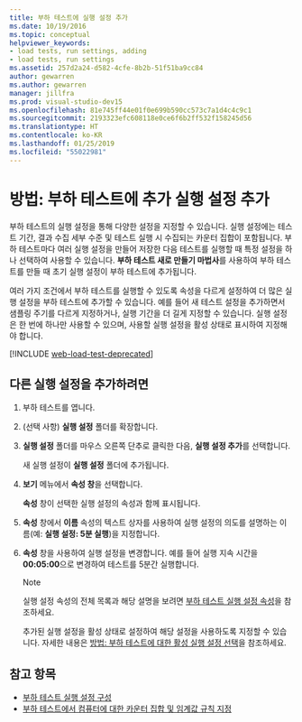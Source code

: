 ```yaml
---
title: 부하 테스트에 실행 설정 추가
ms.date: 10/19/2016
ms.topic: conceptual
helpviewer_keywords:
- load tests, run settings, adding
- load tests, run settings
ms.assetid: 257d2a24-d582-4cfe-8b2b-51f51ba9cc84
author: gewarren
ms.author: gewarren
manager: jillfra
ms.prod: visual-studio-dev15
ms.openlocfilehash: 81e745ff44e01f0e699b590cc573c7a1d4c4c9c1
ms.sourcegitcommit: 2193323efc608118e0ce6f6b2ff532f158245d56
ms.translationtype: HT
ms.contentlocale: ko-KR
ms.lasthandoff: 01/25/2019
ms.locfileid: "55022981"
---
```

# <a name="how-to-add-additional-run-settings-to-a-load-test"></a>방법: 부하 테스트에 추가 실행 설정 추가

부하 테스트의 실행 설정을 통해 다양한 설정을 지정할 수 있습니다. 실행 설정에는 테스트 기간, 결과 수집 세부 수준 및 테스트 실행 시 수집되는 카운터 집합이 포함됩니다. 부하 테스트마다 여러 실행 설정을 만들어 저장한 다음 테스트를 실행할 때 특정 설정을 하나 선택하여 사용할 수 있습니다. **부하 테스트 새로 만들기 마법사**를 사용하여 부하 테스트를 만들 때 초기 실행 설정이 부하 테스트에 추가됩니다.

여러 가지 조건에서 부하 테스트를 실행할 수 있도록 속성을 다르게 설정하여 더 많은 실행 설정을 부하 테스트에 추가할 수 있습니다. 예를 들어 새 테스트 설정을 추가하면서 샘플링 주기를 다르게 지정하거나, 실행 기간을 더 길게 지정할 수 있습니다. 실행 설정은 한 번에 하나만 사용할 수 있으며, 사용할 실행 설정을 활성 상태로 표시하여 지정해야 합니다.

[!INCLUDE [web-load-test-deprecated](includes/web-load-test-deprecated.md)]

## <a name="to-add-another-run-setting"></a>다른 실행 설정을 추가하려면

1.  부하 테스트를 엽니다.

2.  (선택 사항) **실행 설정** 폴더를 확장합니다.

3.  **실행 설정** 폴더를 마우스 오른쪽 단추로 클릭한 다음, **실행 설정 추가**를 선택합니다.

     새 실행 설정이 **실행 설정** 폴더에 추가됩니다.

4.  **보기** 메뉴에서 **속성 창**을 선택합니다.

     **속성** 창이 선택한 실행 설정의 속성과 함께 표시됩니다.

5.  **속성** 창에서 **이름** 속성의 텍스트 상자를 사용하여 실행 설정의 의도를 설명하는 이름(예: **실행 설정: 5분 실행**)을 지정합니다.

6.  **속성** 창을 사용하여 실행 설정을 변경합니다. 예를 들어 실행 지속 시간을 **00:05:00**으로 변경하여 테스트를 5분간 실행합니다.

    > [!NOTE]
    > 실행 설정 속성의 전체 목록과 해당 설명을 보려면 [부하 테스트 실행 설정 속성](../test/load-test-run-settings-properties.md)을 참조하세요.

     추가된 실행 설정을 활성 상태로 설정하여 해당 설정을 사용하도록 지정할 수 있습니다. 자세한 내용은 [방법: 부하 테스트에 대한 활성 실행 설정 선택](../test/how-to-select-the-active-run-setting-for-a-load-test.md)을 참조하세요.

## <a name="see-also"></a>참고 항목

- [부하 테스트 실행 설정 구성](../test/configure-load-test-run-settings.md)
- [부하 테스트에서 컴퓨터에 대한 카운터 집합 및 임계값 규칙 지정](../test/specify-counter-sets-and-threshold-rules-for-load-testing.md)